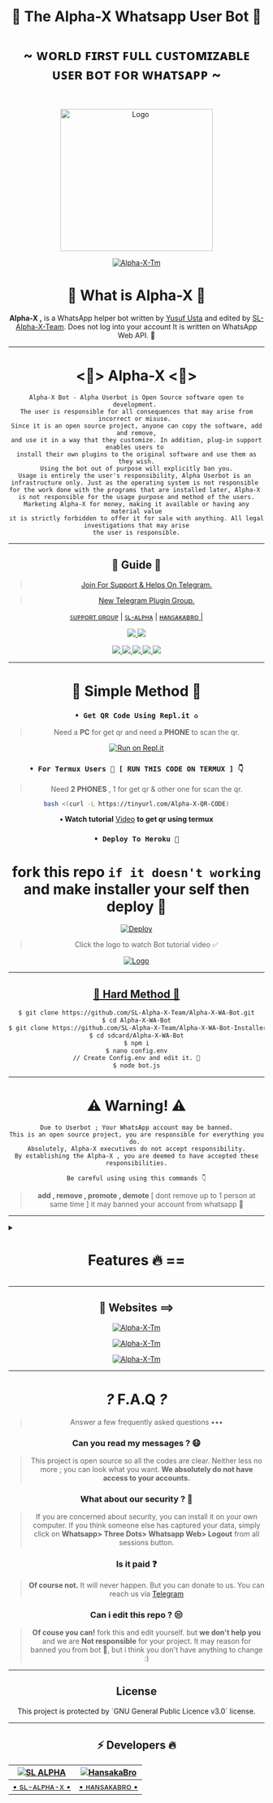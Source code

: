 <div align="center">

<h1 align="center"><b>👾 The Alpha-X Whatsapp User Bot 🍁</b></h1>
<h1 align="center">~ ᴡᴏʀʟᴅ ꜰɪʀꜱᴛ ꜰᴜʟʟ ᴄᴜꜱᴛᴏᴍɪᴢᴀʙʟᴇ ᴜꜱᴇʀ ʙᴏᴛ ꜰᴏʀ ᴡʜᴀᴛꜱᴀᴘᴘ ~</h1>

<br>

<a href="https://github.com/SL-Alpha-X-Team"><img title="Logo" src="https://telegra.ph/file/c265e654e3ec87c78d984.jpg" width="300" height="280">

<a href="https://github.com/SL-Alpha-X-Team"><img title="Alpha-X-Tm" src="https://img.shields.io/badge/Alpha_X_team-black?colorA=inactive&colorB=purple&style=social&logo=github"></a>

<h1> 🔎 What is Alpha-X 🔎</h1>

**Alpha-X ,** is a WhatsApp helper bot written by [Yusuf Usta](https://github.com/Quiec) and edited by [SL-Alpha-X-Team](https://github.com/SL-Alpha-X-Team). Does not log into your account It is written on WhatsApp Web API. 🍂

---

<h1> <💎> Alpha-X <💎> </h1>

```
Alpha-X Bot - Alpha Userbot is Open Source software open to development. 
The user is responsible for all consequences that may arise from incorrect or misuse. 
Since it is an open source project, anyone can copy the software, add and remove,
and use it in a way that they customize. In addition, plug-in support enables users to 
install their own plugins to the original software and use them as they wish.
Using the bot out of purpose will explicitly ban you.
Usage is entirely the user's responsibility, Alpha Userbot is an 
infrastructure only. Just as the operating system is not responsible 
for the work done with the programs that are installed later, Alpha-X 
is not responsible for the usage purpose and method of the users.
Marketing Alpha-X for money, making it available or having any material value
ıt is strictly forbidden to offer it for sale with anything. All legal investigations that may arise
the user is responsible.
```

---

<h2> 📢 Guide 📢 </h2>

> [Join For Support & Helps On Telegram.](https://t.me/AlphaX_SUPPORT)

> [New Telegram Plugin Group. ](https://t.me/AlphaX_plugin)

<a href="https://bit.ly/BOT_SUPPORT">ꜱᴜᴘᴘᴏʀᴛ ɢʀᴏᴜᴘ</a> |
<a href="https://Wa.me/947772978164">ꜱʟ-ᴀʟᴘʜᴀ</a> |
<a href="https://Wa.me/94763983965">ʜᴀɴꜱᴀᴋᴀʙʀᴏ |

<p align="center"> 
    
  </a>
  <a href="https://github.com/SL-Alpha-X-Team/Alpha-X-WA-Bot/fork">
    <img src="https://img.shields.io/github/forks/SL-Alpha-X-Team/Alpha-X-WA-Bot?label=Fork&style=social">
    
  </a>
  <a href="https://github.com/SL-Alpha-X-Team/Alpha-X-WA-Bot/stargazers">
    <img src="https://img.shields.io/github/stars/SL-Alpha-X-Team/Alpha-X-WA-Bot?style=social">
  </a>
</p>

<p align="center">
  <a href="https://github.com/SL-Alpha-X-Team/Alpha-X-WA-Bot">
    <img src="https://img.shields.io/github/repo-size/SL-Alpha-X-Team/Alpha-X-WA-Bot?color=purple&label=Repo%20Size&style=plastic">

  </a>
  <a href="https://github.com/SL-Alpha-X-Team/Alpha-X-WA-Bot/blob/master/LICENSE">
    <img src="https://img.shields.io/github/license/SL-Alpha-X-Team/Alpha-X-WA-Bot?color=purple&label=Lisance&style=plastic">

  </a>
  <a href="https://github.com/SL-Alpha-X-Team/Alpha-X-WA-Bot">
    <img src="https://img.shields.io/github/languages/top/SL-Alpha-X-Team/Alpha-X-WA-Bot?color=purple&label=Javascript&style=plastic">

  </a>
  <a href="https://github.com/SL-Alpha-X-Team/Alpha-X-WA-Bot">
    <img src="https://img.shields.io/static/v1?label=Author&message=AlphaXteam&color=purple&style=plastic">

  </a>
  <a href="https://t.me/SL_AlphaX_Team">
    <img src="https://img.shields.io/badge/Telegram-AlphaX%20Main-purple&style=plastic">

  </a>
</p>

---

<h1> 🛃 Simple Method 🛃</h1>

### `• Get QR Code Using Repl.it ♻️`
> Need a **PC** for get qr and need a **PHONE** to scan the qr.

[![Run on Repl.it](https://repl.it/badge/github/SL-Alpha-X-Team/Alpha-X-WA-Bot)](https://replit.com/@AlphaXteam/Alpha-X-Bot-QR)

### `• For Termux Users 📲 [ RUN THIS CODE ON TERMUX ] 👇`
> Need **2 PHONES** , 1 for get qr & other one for scan the qr.

```bash
bash <(curl -L https://tinyurl.com/Alpha-X-QR-CODE)
```
**• Watch tutorial** [Video](https://youtu.be/6PpRFnr2dSg) **to get qr using termux**

### `• Deploy To Heroku 🚀`

# fork this repo `if it doesn't working` and make installer your self then deploy 🔩️
[![Deploy](https://www.herokucdn.com/deploy/button.svg)](https://heroku.com/deploy?template=https://github.com/bimaBro1/Alpha-X-WA-Bot-Installer-v2)

> Click the logo to watch Bot tutorial video ✅

<a href="https://youtube.com/watch?v=en4FLOsGRJY"><img title="Logo" src="https://telegra.ph/file/b2494d5bc4d55ebab9980.jpg">

---

<h2> 🔱 Hard Method 🔱 </h2>

```sh
$ git clone https://github.com/SL-Alpha-X-Team/Alpha-X-WA-Bot.git
$ cd Alpha-X-WA-Bot
$ git clone https://github.com/SL-Alpha-X-Team/Alpha-X-WA-Bot-Installer.git
$ cd sdcard/Alpha-X-WA-Bot
$ npm i
$ nano config.env
// Create Config.env and edit it. 🚫
$ node bot.js
```
---

<h1> ⚠️ Warning! ⚠️️</h1>

```
Due to Userbot ; Your WhatsApp account may be banned.
This is an open source project, you are responsible for everything you do. 
Absolutely, Alpha-X executives do not accept responsibility.
By establishing the Alpha-X , you are deemed to have accepted these responsibilities.
```

`Be careful using using this commands 👇`
> **add , remove , promote , demote**
[ dont remove up to 1 person at same time ]
it may banned your account from whatsapp 🚫

</div>

---

<details>
<summary><b><h1 align="center">Features 🔥 ==</h1></b></summary>
<p align="left">

`📜 command:` install <br>
`📍 description:` Install external plugins. <br>
`⚠️️ Warn:` Get plugins only from [here](https://t.me/AlphaXplugin).

`📜 command:` plugin<br>
`📍 description:` Shows the plugins you have installed. 

`📜 command:` remove<br>
`📍 description:` Removes the plugin. 

`📜 command:` admin<br>
`📍 description:` Admin menu. 

`📜 command:` ban <br>
`📍 description:` Ban someone in the group. Reply to message or tag a person to use command. 

`📜 command:` gname <br>
`📍 description:` Change group name. 

`📜 command:` gdesc<br>
`📍 description:` Change group discription. 

`📜 command:` dis <br>
`📍 description:`  Disappearing message on/off. <br>
`💡 Example:` .dis on/off

`📜 command:` reset<br>
`📍 description:` Reset group invitation link. 

`📜 command:` gpp<br>
`📍 description:` Set group profile picture 

`📜 command:` add<br>
`📍 description:` Adds someone to the group. 

`📜 command:` promote <br>
`📍 description:` Makes any person an admin. 

`📜 command:` demote <br>
`📍 description:` Takes the authority of any admin. 

`📜 command:` mute <br>
`📍 description:` Mute the group chat. Only the admins can send a message.
⌨️ Example: .mute & .mute 5m etc 

`📜 command:` unmute <br>
`📍 description:` Unmute the group chat. Anyone can send a message. 

`📜 command:` invite <br>
`📍 description:` Provides the group's invitation link. 

`📜 command:` afk <br>
`📍 description:` It makes you AFK - Away From Keyboard. 

`📜 command:` art pack<br>
`📍 description:` Beautifull artpack with more than 100 messages. 

`📜 command:` aspm <br>
`📍 description:` This command for any emergency situation about any kind of WhatsApp SPAM in Group 

`📜 command:` alag <br>
`📍 description:` This command for any emergency situation about any kind of WhatsApp SPAM in Chat 

`📜 command:` linkblock <br>
`📍 description:` Activates the block link tool. <br>
`💡 Example:` .linkblock on / off

`📜 command:` CrAsH<br>
`📍 description:` send BUG VIRUS to group. 

`📜 command:` CrAsH high<br>
`📍 description:` send BUG VIRUS to group untill you stop. 

`📜 command:` -carbon

`📜 command:` clear<br>
`📍 description:` Clears all the messages from the chat. 

`📜 command:` qr <br>
`📍 description:` To create an qr code from the word you give. 

`📜 command:` bcode <br>
`📍 description:` To create an barcode from the word you give. 

`📜 command:` compliment<br>
`📍 description:` It sends complimentry sentenses. 

`📜 command:` toaudio<br>
`📍 description:` Converts video to sound. 

`📜 command:` toimage<br>
`📍 description:` Converts the sticker to a photo. 

`📜 command:` tovideo<br>
`📍 description:` Converts animated stickers to video. 

`📜 command:` deepai<br>
`📍 description:` Runs the most powerful artificial intelligence tools using artificial neural networks. 

`📜 command:` details<br>
`📍 description:` Displays metadata data of group or person. 

`📜 command:` dict <br>
`📍 description:` Use it as a dictionary.
Eg: .dict enUS;lead
 For supporting languages send •.lngcode• 

`📜 command:` dst<br>
`📍 description:` Download status you repled. 

`📜 command:` emedia<br>
`📍 description:` It is a plugin with more than 25 media tools. 

`📜 command:` emoji <br>
`📍 description:` You can get Emoji as image. 

`📜 command:` print <br>
`📍 description:` Prints the inside of the file on the server. 

`📜 command:` bashmedia <br>
`📍 description:` Sends audio, video and photos inside the server. <br>
`💡 Example:` video.mp4 && media/gif/pic.mp4

`📜 command:` addserver<br>
`📍 description:` Uploads image, audio or video to the server. 

`📜 command:` term <br>
`📍 description:` Allows to run the command on the server's shell. 

`📜 command:` mediainfo<br>
`📍 description:` Shows the technical information of the replied video. 

`📜 command:` pmsend <br>
`📍 description:` Sends a private message to the replied person. 

`📜 command:` pmttssend <br>
`📍 description:` Sends a private voice message to the respondent. 

`📜 command:` ffmpeg <br>
`📍 description:` Applies the desired ffmpeg filter to the video.
⌨️ Example: .ffmpeg fade=in:0:30 

`📜 command:` filter <br>
`📍 description:` It adds a filter. If someone writes your filter, it send the answer. If you just write .filter, it show's your filter list. 

`📜 command:` stop <br>
`📍 description:` Stops the filter you added previously. 

`📜 command:` bgmlist<br>
`📍 description:` Bgm List. 

`📜 command:` github <br>
`📍 description:` It Send Github User Data. <br>
`💡 Example:` .github WhatsApp

`📜 command:` welcome<br>
`📍 description:` It sets the welcome message. If you leave it blank it shows the welcome message. 

`📜 command:` goodbye<br>
`📍 description:` Sets the goodbye message. If you leave blank, it show's the goodbye message. 

`📜 command:` help<br>
`📍 description:` Gives information about using the bot from the Help menu. 

`📜 command:` varset <br>
`📍 description:` Changes the text of modules like alive, afk etc.. 

`📜 command:` restart<br>
`📍 description:` Restart bot.

`📜 command:` poweroff<br>
`📍 description:` Shutdown bot.

`📜 command:` dyno<br>
`📍 description:` Check heroku dyno usage 

`📜 command:` setvar <br>
`📍 description:` Set heroku config var 

`📜 command:` delvar <br>
`📍 description:` Delete heroku config var 

`📜 command:` getvar <br>
`📍 description:` Get heroku config var 

`📜 command:` hpmod <br>
`📍 description:` To get mod apps info. 

`📜 command:` insult<br>
`📍 description:` It gives random insults. 

`📜 command:` locate<br>
`📍 description:` It send your location. <br>
`⚠️️ Warn:` Please open your location before using command!

`📜 command:` logmsg<br>
`📍 description:` Saves the message you reply to your private number. <br>
`⚠️️ Warn:` Does not support animated stickers!

`📜 command:` logomaker<br>
`📍 description:` Shows logomaker tools with unlimited access. 

`📜 command:` meme <br>
`📍 description:` Photo memes you replied to. 

`📜 command:` movie <br>
`📍 description:` Shows movie info. 

`📜 command:` neko<br>
`📍 description:` Replied messages will be added to nekobin.com. 

`📜 command:` song <br>
`📍 description:` Uploads the song you wrote. 

`📜 command:` video <br>
`📍 description:` Downloads video from YouTube. 

`📜 command:` fb <br>
`📍 description:` Download video from facebook. 

`📜 command:` tiktok <br>
`📍 description:` Download tiktok video. 

`📜 command:` notes<br>
`📍 description:` Shows all your existing notes. 

`📜 command:` save <br>
`📍 description:` Reply a message and type .save or just use .save <Your note> without replying 

`📜 command:` deleteNotes<br>
`📍 description:` Deletes *all* your saved notes. 

`📜 command:` ocr <br>
`📍 description:` Reads the text on the photo you have replied. 

`📜 command:` pinimg <br>
`📍 description:` Downloas images from Pinterest. 

`📜 command:` playst <br>
`📍 description:` Get app details from play store. 

`📜 command:` profile<br>
`📍 description:` Profile menu. 

`📜 command:` getpp<br>
`📍 description:` Get pofile picture. 

`📜 command:` setbio <br>
`📍 description:` Set your about. 

`📜 command:` getbio<br>
`📍 description:` Get user about. 

`📜 command:` archive<br>
`📍 description:` Archive chat. 

`📜 command:` unarchive<br>
`📍 description:` Unarchive chat. 

`📜 command:` pin<br>
`📍 description:` Archive chat. 

`📜 command:` unpin<br>
`📍 description:` Unarchive chat. 

`📜 command:` pp<br>
`📍 description:` Makes the profile photo what photo you reply. 

`📜 command:` kickme<br>
`📍 description:` It kicks you from the group you are using it in. 

`📜 command:` block <br>
`📍 description:` Block user. 

`📜 command:` unblock <br>
`📍 description:` Unblock user. 

`📜 command:` jid <br>
`📍 description:` Giving user's JID. 

`📜 command:` rdmore <br>
`📍 description:` Add readmore to your message >> Use # to get readmore. 

`📜 command:` removebg <br>
`📍 description:` Removes the background of the photos. 

`📜 command:` report <br>
`📍 description:` Sends reports to group admins. 

`📜 command:` roll<br>
`📍 description:` Roll dice randomly. 

`📜 command:` scam <br>
`📍 description:` Creates 5 minutes of fake actions. 

`📜 command:` scan <br>
`📍 description:` Checks whether the entered number is registered on WhatApp. 

`📜 command:` trt<br>
`📍 description:` It translates with Google Translate. You must reply any message. <br>
`💡 Example:` .trt en si (From English to Sinhala)

`📜 command:` antilink <br>
`📍 description:` Activates the Antilink tool. <br>
`💡 Example:` .antilink on / off

`📜 command:` autobio <br>
`📍 description:` Add live clock to your bio! <br>
`💡 Example:` .autobio on / off

`📜 command:` detectlang<br>
`📍 description:` Guess the language of the replied message. 

`📜 command:` currency

`📜 command:` tts <br>
`📍 description:` It converts text to sound. 

`📜 command:` music <br>
`📍 description:` Uploads the song you wrote. 

`📜 command:` smp3 <br>
`📍 description:` Get song as a mp3 documet file 

`📜 command:` mp4 <br>
`📍 description:` Downloads video from YouTube. 

`📜 command:` yt <br>
`📍 description:` It searchs on YouTube. 

`📜 command:` wiki <br>
`📍 description:` Searches query on Wikipedia. 

`📜 command:` img <br>
`📍 description:` Searches for related pics on Google. 

`📜 command:` lyric <br>
`📍 description:` Finds the lyrics of the song. 

`📜 command:` covid <br>
`📍 description:` Shows the daily and overall covid table of more than 15 countries. 

`📜 command:` ss <br>
`📍 description:` Takes a screenshot from the page in the given link. 

`📜 command:` simi <br>
`📍 description:` Are you bored? ... Fool around with SimSimi. ... World first popular Chatbot for daily conversation. 

`📜 command:` spdf <br>
`📍 description:` Site to pdf file. 

`📜 command:` insta <br>
`📍 description:` Downloads videos or photos from Instagram. 

`📜 command:` animesay <br>
`📍 description:` It writes the text inside the banner the anime girl is holding 

`📜 command:` changesay <br>
`📍 description:` Turns the text into the change my mind poster. 

`📜 command:` trumpsay <br>
`📍 description:` Converts the text to Trump's tweet. 

`📜 command:` audio spam<br>
`📍 description:` Sends the replied audio as spam. 

`📜 command:` foto spam<br>
`📍 description:` Sends the replied photo as spam. 

`📜 command:` sticker spam<br>
`📍 description:` Convert the replied photo or video to sticker and send it as spam. 

`📜 command:` vid spam

`📜 command:` killspam<br>
`📍 description:` Stops spam command. 

`📜 command:` spam <br>
`📍 description:` It spam until you stop it.
⌨️ Example: .spam test 

`📜 command:` spotify <br>
`📍 description:` Get music details from spotify. 

`📜 command:` st<br>
`📍 description:` It converts your replied photo or video to sticker. 

`📜 command:` sweather<br>
`📍 description:` Gives you the weekly interpretations of space weather observations provided by the Space Weather Research Center (SWRC) for a p. 

`📜 command:` alive <br>
`📍 description:` Does bot work? 

`📜 command:` sysd<br>
`📍 description:` Shows the system properties. 

`📜 command:` tagadmin

`📜 command:` tg <br>
`📍 description:` Tags everyone in the group. 

`📜 command:` pmall<br>
`📍 description:` Sends the replied message to all members in the group. 

`📜 command:` tblend <br>
`📍 description:` Applies the selected TBlend effect to videos. 

`📜 command:` link<br>
`📍 description:` The image you reply to uploads to telegra.ph and provides its link. 

`📜 command:` unvoice<br>
`📍 description:` Converts audio to sound recording. 

`📜 command:` up<br>
`📍 description:` Checks the update your bot. 

`📜 command:` up now<br>
`📍 description:` It makes updates. 

`📜 command:` voicy<br>
`📍 description:` It converts audio to text. 

`📜 command:` wp<br>
`📍 description:` It sends high resolution wallpapers. 

`📜 command:` wame <br>
`📍 description:` Get a link to the user chat. 

`📜 command:` weather <br>
`📍 description:` Shows the weather. 

`📜 command:` speedtest <br>
`📍 description:` Measures Download and Upload speed. <br>
`💡 Example:` speedtest user // speedtest server

`📜 command:` ping<br>
`📍 description:` Measures your ping. 

`📜 command:` short <br>
`📍 description:` Shorten the long link. 

`📜 command:` calc <br>
`📍 description:` Performs simple math operations. 

`📜 command:` xapi<br>
`📍 description:` Xteam API key info. 

`📜 command:` glowtext<br>
`📍 description:` send random glowtext by given word > with 140+ beautifull font styles.

`📜 command:` quote<br>
`📍 description:` Send random quotes. 


>🤩 New features comming soon...

#### E-Media Plugin Commands 🛠️
| Command 💻 | Description ℹ️ |
| ---------- | -------------------- |
| mp4enhance | It improves the quality of the video.
| x2mp4 | It reduces the quality of the video by 2 times.
| x4mp4 | It reduces the quality of the video by 4 times.
| mp4reverse | Plays the video in reverse.
| mp4blur | Blurs the video background.
| mp4vintage | Applies a vintage effect to the video.
| mp4bw | Applies a monochrome effect to the video.
| mp4edge | It calculates the depth of the viden and applies the neon edge effect accordingly.
| mp4image | Converts photo to 5 seconds video.
| gif | It makes the video gif.
| agif | Makes the video an audio gif.
| spectrum | It converts the spectrum of sound into video.
| avec | Converts the frequency range of the sound to 3D video.
| waves | It converts the wavelengths of sound into video.
| frequency | Converts the frequency of the sound to video.
| volumeaudio | Converts the decibel value of sound to video.
| cqtaudio | Converts the cqt value of audio to video.
| mp3eq | Adjusts the sound to a crystal clear level.
| mp3bass | It add more bass to sound.
| mp3low | It makes the sound deep and slow.
| mp3pitch | It refines and accelerates the sound.
| mp3crusher | It distorts the sound, makes it ridiculous.
| mp3reverse | Plays the sound in reverse.
| x2mp3 | It speeds up the sound 2 times.
| mp3volume | It increases the sound level 6 times.
| bwimage | Makes the photo black and white.
| vintageimage | Applies a vintage effect to the photo.
| edgeimage | It calculates the depth of the photo and appropriately applies an edge effect.
| enhanceimage | It improves the quality of the photo.
| grenimage | Applies a grain effect to the photo.
| blurimage | Blurs the background of the photo.

#### Scam Commands 🛠️
| Command 💻 | Description ℹ️ |
| ---------- | -------------------- |
| scam typing | It shows you typing for 5 minutes. |
| scam recording | It shows you as recording for 5 minutes. |
| scam online | It shows you online for 5 minutes. |
| scam stop | Stops fake actions. |

#### Deep AI Commands 🛠️
| Command 💻 | Description ℹ️ |
| ---------- | -------------------- |
| colorai | Colorizes the photo. |
| superai | It improves the image quality. |
| dreamai | Applies a deepdream effect to the photo. |
| waifuai | It mixes the color palettes of photo. |
| neuraltalkai | Explain the incident in the photo. |
| toonai | Applies a cartoon effect to the face of image. |
| ttiai | Generates nonexistent photos from your sentence. |
| moodai | It determines your mood from the sentence you write. |
| textai | Creates a virtual story from your sentence. |
| nudityai | Shows the NSFW value of the photo between 1 and 0. |
| ganstyle | Combines pictures with the image link in Config Vars with the help of artificial intelligence.

</p>

</details>

<div align="center">

---

<h2> 🎨 Websites ==> </h2>

<a href="https://alpha-x.ml"><img title="Alpha-X-Tm" src="https://img.shields.io/badge/Alpha_X_Team-black?colorA=9cf&colorB=purple&style=social&logo=smrt"></a>

<a href="https://alpha-x.ml/wa-bot"><img title="Alpha-X-Tm" src="https://img.shields.io/badge/Alpha_X_Bot-black?colorA=9cf&colorB=purple&style=social&logo=starship"></a>

<a href="https://alpha-x.ml/bot-help"><img title="Alpha-X-Tm" src="https://img.shields.io/badge/Alpha_X_Bot_Help-black?colorA=9cf&colorB=purple&style=social&logo=google"></a>

---

# _?_ F.A.Q _?_
>Answer a few frequently asked questions •••

### Can you read my messages ? 😷
>This project is open source so all the codes are clear. Neither less no more ; you can look what you want. **We absolutely do not have access to your accounts.**

### What about our security ? 🔱
>If you are concerned about security, you can install it on your own computer. If you think someone else has captured your data, simply click on **Whatsapp> Three Dots> Whatsapp Web> Logout** from all sessions button.

### Is it paid ❓
>**Of course not.** It will never happen. But you can donate to us. You can reach us via [Telegram](https://t.me/AlphaX_SUPPORT)

### Can i edit this repo ? 😒
>**Of couse you can!** fork this and edit yourself.
but **we don't help you** and we are **Not responsible** for your project.
It may reason for banned you from bot 🚫,
but i think you don't have anything to change :)

---

<h2> License </h2>
This project is protected by `GNU General Public Licence v3.0` license.

---

<h2> ⚡ Developers 🔥 </h2>
  <div align="center">
    
  [![SL ALPHA](https://github.com/SL-Alpha-X.png?size=110)](https://github.com/SL-Alpha-X) |  [![HansakaBro](https://github.com/HansakaBro.png?size=110)](https://github.com/HansakaBro) 
------|------
[• sʟ-ᴀʟᴘʜᴀ-x •](https://github.com/SL-Alpha-X)  | [• ʜᴀɴsᴀᴋᴀʙʀᴏ •](https://github.com/HansakaBro) 
  </div>

</div>
